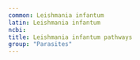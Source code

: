 ```yaml
---
common: Leishmania infantum
latin: Leishmania infantum
ncbi: 
title: Leishmania infantum pathways
group: "Parasites"
---
```

